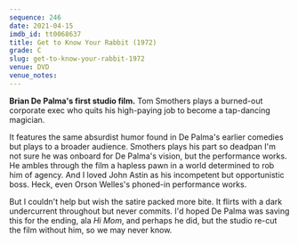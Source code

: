 ```yaml
---
sequence: 246
date: 2021-04-15
imdb_id: tt0068637
title: Get to Know Your Rabbit (1972)
grade: C
slug: get-to-know-your-rabbit-1972
venue: DVD
venue_notes:
---
```


**Brian De Palma's first studio film.** Tom Smothers plays a burned-out corporate exec who quits his high-paying job to become a tap-dancing magician.

<!-- end -->

It features the same absurdist humor found in De Palma's earlier comedies but plays to a broader audience. Smothers plays his part so deadpan I'm not sure he was onboard for De Palma's vision, but the performance works. He ambles through the film a hapless pawn in a world determined to rob him of agency. And I loved John Astin as his incompetent but opportunistic boss. Heck, even Orson Welles's phoned-in performance works.

But I couldn't help but wish the satire packed more bite. It flirts with a dark undercurrent throughout but never commits. I'd hoped De Palma was saving this for the ending, ala <span data-imdb-id="tt0065836">_Hi Mom_</span>, and perhaps he did, but the studio re-cut the film without him, so we may never know.
